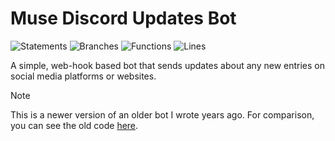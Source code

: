 # Muse Discord Updates Bot

![Statements](https://img.shields.io/badge/statements-67.59%25-red.svg?style=flat)
![Branches](https://img.shields.io/badge/branches-78.26%25-red.svg?style=flat)
![Functions](https://img.shields.io/badge/functions-82.45%25-yellow.svg?style=flat)
![Lines](https://img.shields.io/badge/lines-67.59%25-red.svg?style=flat)

A simple, web-hook based bot that sends updates about any new entries on social media platforms or websites.

> [!NOTE]  
> This is a newer version of an older bot I wrote years ago. For comparison, you can see the old code [here](https://github.com/ncla/muse-data-bank).
